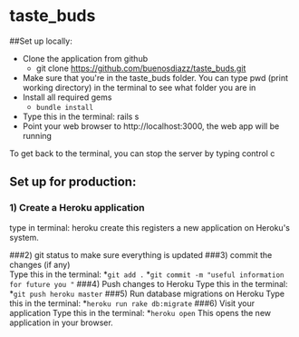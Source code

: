 # taste_buds

##Set up locally: 
- Clone the application from github
  * git clone https://github.com/buenosdiazz/taste_buds.git
- Make sure that you're in the taste_buds folder. You can type pwd (print working directory) in the terminal to see what folder you are in 
- Install all required gems
  * `bundle install`
- Type this in the terminal: rails s
- Point your web browser to http://localhost:3000, the web app will be running

To get back to the terminal, you can stop the server by typing control c


## Set up for production: 

### 1) Create a Heroku application

type in terminal: 
heroku create
this registers a new application on Heroku's system. 

###2) git status to make sure everything is updated 
###3) commit the changes (if any)  
Type this in the terminal:
*`git add .`
*`git commit -m "useful information for future you "`
###4) Push changes to Heroku
Type this in the terminal:
*`git push heroku master`
###5) Run database migrations on Heroku
Type this in the terminal:
*`heroku run rake db:migrate`
###6) Visit your application
Type this in the terminal:
*`heroku open`
This opens the new application in your browser.





